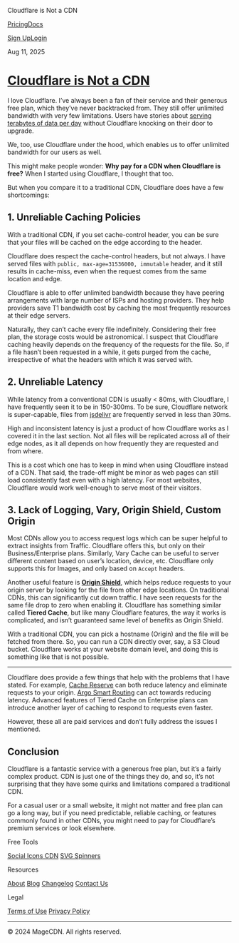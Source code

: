 Cloudflare is Not a CDN      

[](/)

[Pricing](/#pricing)[Docs](/docs)

[Sign Up](/signup)[Login](/login)

Aug 11, 2025

# [Cloudflare is Not a CDN](/blog/2025/08/11/cloudflare-not-a-cdn/)

I love Cloudflare. I’ve always been a fan of their service and their generous free plan, which they’ve never backtracked from. They still offer unlimited bandwidth with very few limitations. Users have stories about [serving terabytes of data per day](https://www.reddit.com/r/programming/comments/lfa1il/comment/gmkzdzl/?utm_source=share&utm_medium=web3x&utm_name=web3xcss&utm_term=1&utm_content=share_button) without Cloudflare knocking on their door to upgrade.

We, too, use Cloudflare under the hood, which enables us to offer unlimited bandwidth for our users as well.

This might make people wonder: **Why pay for a CDN when Cloudflare is free?** When I started using Cloudflare, I thought that too.

But when you compare it to a traditional CDN, Cloudflare does have a few shortcomings:

## 1\. Unreliable Caching Policies

With a traditional CDN, if you set cache-control header, you can be sure that your files will be cached on the edge according to the header.

Cloudflare does respect the cache-control headers, but not always. I have served files with `public, max-age=31536000, immutable` header, and it still results in cache-miss, even when the request comes from the same location and edge.

Cloudflare is able to offer unlimited bandwidth because they have peering arrangements with large number of ISPs and hosting providers. They help providers save T1 bandwidth cost by caching the most frequently resources at their edge servers. ​

Naturally, they can’t cache every file indefinitely. Considering their free plan, the storage costs would be astronomical. I suspect that Cloudflare caching heavily depends on the frequency of the requests for the file. So, if a file hasn’t been requested in a while, it gets purged from the cache, irrespective of what the headers with which it was served with.

## 2\. Unreliable Latency

While latency from a conventional CDN is usually < 80ms, with Cloudflare, I have frequently seen it to be in 150-300ms. To be sure, Cloudflare network is super-capable, files from [jsdelivr](https://cdn.jsdelivr.net/npm/jquery@3.6.4/src/core.min.js) are frequently served in less than 30ms.

High and inconsistent latency is just a product of how Cloudflare works as I covered it in the last section. Not all files will be replicated across all of their edge nodes, as it all depends on how frequently they are requested and from where.

This is a cost which one has to keep in mind when using Cloudflare instead of a CDN. That said, the trade-off might be minor as web pages can still load consistently fast even with a high latency. For most websites, Cloudflare would work well-enough to serve most of their visitors.

## 3\. Lack of Logging, Vary, Origin Shield, Custom Origin

Most CDNs allow you to access request logs which can be super helpful to extract insights from Traffic. Cloudflare offers this, but only on their Business/Enterprise plans. Similarly, Vary Cache can be useful to server different content based on user’s location, device, etc. Cloudflare only supports this for Images, and only based on `Accept` headers.

Another useful feature is [**Origin Shield**](https://docs.aws.amazon.com/AmazonCloudFront/latest/DeveloperGuide/origin-shield.html), which helps reduce requests to your origin server by looking for the file from other edge locations. On traditional CDNs, this can significantly cut down traffic. I have seen requests for the same file drop to zero when enabling it. Cloudflare has something similar called **Tiered Cache**, but like many Cloudflare features, the way it works is complicated, and isn’t guaranteed same level of benefits as Origin Shield.

With a traditional CDN, you can pick a hostname (Origin) and the file will be fetched from there. So, you can run a CDN directly over, say, a S3 Cloud bucket. Cloudflare works at your website domain level, and doing this is something like that is not possible.

* * *

Cloudflare does provide a few things that help with the problems that I have stated. For example, [Cache Reserve](https://developers.cloudflare.com/cache/advanced-configuration/cache-reserve/) can both reduce latency and eliminate requests to your origin. [Argo Smart Routing](https://www.cloudflare.com/application-services/products/argo-smart-routing/) can act towards reducing latency. Advanced features of Tiered Cache on Enterprise plans can introduce another layer of caching to respond to requests even faster.

However, these all are paid services and don’t fully address the issues I mentioned.

## Conclusion

Cloudflare is a fantastic service with a generous free plan, but it’s a fairly complex product. CDN is just one of the things they do, and so, it’s not surprising that they have some quirks and limitations compared a traditional CDN.

For a casual user or a small website, it might not matter and free plan can go a long way, but if you need predictable, reliable caching, or features commonly found in other CDNs, you might need to pay for Cloudflare’s premium services or look elsewhere.

Free Tools

[Social Icons CDN](/tools/social) [SVG Spinners](/tools/svg-loaders)

Resources

[About](/about) [Blog](/blog) [Changelog](/changelog) [Contact Us](/help)

Legal

[Terms of Use](/legal/terms-of-user) [Privacy Policy](/legal/privacy-policy)

* * *

© 2024 MageCDN. All rights reserved.